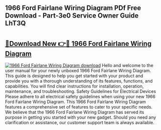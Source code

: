 ## 1966 Ford Fairlane Wiring Diagram PDf Free Download - Part-3e0 Service Owner Guide LhT3Q

# <h2><a href="http://dfkz7x3.blite.top/?on=1966+Ford+Fairlane+Wiring+Diagram">🔗Download New 👉🔴 1966 Ford Fairlane Wiring Diagram</a></h2>

[![1966 Ford Fairlane Wiring Diagram download](https://i.imgur.com/lujVjoI.png)](http://dfkz7x3.blite.top/?on=1966+Ford+Fairlane+Wiring+Diagram)
Hello and welcome to the user manual for your newly unboxed 1966 Ford Fairlane Wiring Diagram. This guide is designed to help you get started with your product and provide you with a thorough understanding of its features, functions, and capabilities. You will find clear instructions for installation, operation, maintenance, and troubleshooting. Safety Guidelines for Electrical Devices Please adhere to all electrical safety guidelines when using your new 1966 Ford Fairlane Wiring Diagram. This 1966 Ford Fairlane Wiring Diagram features a comprehensive set of features to cater to your specific needs. We believe that the 1966 Ford Fairlane Wiring Diagram has served its purpose in getting you started with your new gadget. Should you need any clarification or assistance, our customer support team is always available.
